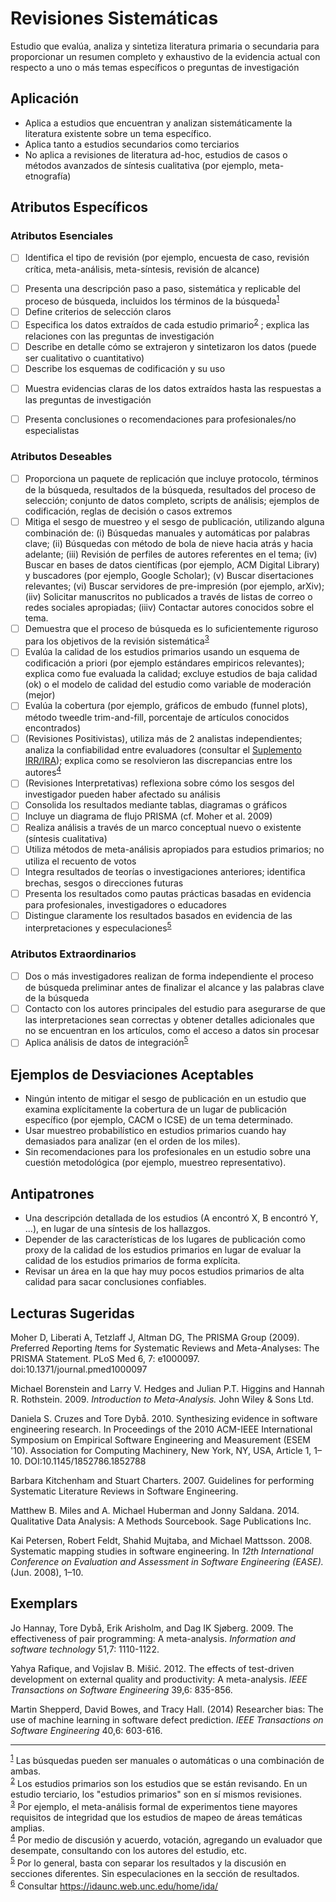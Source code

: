 # Revisiones Sistemáticas
<standard name="Systematic Reviews">


<desc>

Estudio que evalúa, analiza y sintetiza literatura primaria o secundaria para proporcionar un resumen completo y exhaustivo de la evidencia actual con respecto a uno o más temas específicos o preguntas de investigación

</desc>



## Aplicación

-   Aplica a estudios que encuentran y analizan sistemáticamente la literatura existente
    sobre un tema específico.
-   Aplica tanto a estudios secundarios como terciarios
-   No aplica a revisiones de literatura ad-hoc, estudios de casos
    o métodos avanzados de síntesis cualitativa (por ejemplo, meta-etnografía)

## Atributos Específicos

### Atributos Esenciales 
<checklist name="Essential">

<intro>

- [ ]	Identifica el tipo de revisión (por ejemplo, encuesta de caso, revisión crítica, meta-análisis, meta-síntesis, revisión de alcance)  

<method>

- [ ]	Presenta una descripción paso a paso, sistemática y replicable del proceso de búsqueda, incluidos los términos de la búsqueda<sup>[1](#myfootnote1)</sup>
- [ ]	Define criterios de selección claros
- [ ]	Especifica los datos extraídos de cada estudio primario<sup>[2](#myfootnote2)</sup>  ; explica las relaciones con las preguntas de investigación
- [ ]	Describe en detalle cómo se extrajeron y sintetizaron los datos (puede ser cualitativo o cuantitativo)
- [ ]	Describe los esquemas de codificación y su uso

<results>

- [ ]	Muestra evidencias claras de los datos extraídos hasta las respuestas a las preguntas de investigación

<discussion>

- [ ]	Presenta conclusiones o recomendaciones para profesionales/no especialistas

<other>		

</checklist>

### Atributos Deseables
<checklist name="Desirable">

- [ ]	Proporciona un paquete de replicación que incluye protocolo, términos de la búsqueda, resultados de la búsqueda, resultados del proceso de selección; conjunto de datos completo, scripts de análisis; ejemplos de codificación, reglas de decisión o casos extremos
- [ ]	Mitiga el sesgo de muestreo y el sesgo de publicación, utilizando alguna combinación de:
(i) Búsquedas manuales y automáticas por palabras clave;
(ii) Búsquedas con método de bola de nieve hacia atrás y hacia adelante;
(iii) Revisión de perfiles de autores referentes en el tema;
(iv) Buscar en bases de datos científicas (por ejemplo, ACM Digital Library) y buscadores (por ejemplo, Google Scholar);
(v) Buscar disertaciones relevantes;
(vi) Buscar servidores de pre-impresión (por ejemplo, arXiv);
(iiv) Solicitar manuscritos no publicados a través de listas de correo o redes sociales apropiadas;
(iiiv) Contactar autores conocidos sobre el tema.
- [ ]	Demuestra que el proceso de búsqueda es lo suficientemente riguroso para los objetivos de la revisión sistemática<sup>[3](#myfootnote3)</sup>  
- [ ]	Evalúa la calidad de los estudios primarios usando un esquema de codificación a priori (por ejemplo estándares empiricos relevantes); explica como fue evaluada la calidad; excluye estudios de baja calidad (ok) o el modelo de calidad del estudio como variable de moderación (mejor) 
- [ ]	Evalúa la cobertura (por ejemplo, gráficos de embudo (funnel plots), método tweedle trim-and-fill, porcentaje de artículos conocidos encontrados)
- [ ]	(Revisiones Positivistas), utiliza más de 2 analistas independientes; analiza la confiabilidad entre evaluadores (consultar el [Suplemento IRR/IRA](https://github.com/acmsigsoft/EmpiricalStandards/blob/master/Supplements/InterRaterReliabilityAndAgreement.md)); explica como se resolvieron las discrepancias entre los autores<sup>[4](#myfootnote4)</sup>
- [ ]	(Revisiones Interpretativas) reflexiona sobre cómo los sesgos del investigador pueden haber afectado su análisis
- [ ]	Consolida los resultados mediante tablas, diagramas o gráficos
- [ ]   Incluye un diagrama de flujo PRISMA (cf. Moher et al. 2009)
- [ ]	Realiza análisis a través de un marco conceptual nuevo o existente (síntesis cualitativa)
- [ ]	Utiliza métodos de meta-análisis apropiados para estudios primarios; no utiliza el recuento de votos
- [ ]	Integra resultados de teorías o investigaciones anteriores; identifica brechas, sesgos o direcciones futuras
- [ ]	Presenta los resultados como pautas prácticas basadas en evidencia para profesionales, investigadores o educadores
- [ ]	Distingue claramente los resultados basados en evidencia de las interpretaciones y especulaciones<sup>[5](#myfootnote5)</sup>
</checklist>
     
### Atributos Extraordinarios
<checklist name="Extraordinary">

- [ ]	Dos o más investigadores realizan de forma independiente el proceso de búsqueda preliminar antes de finalizar el alcance y las palabras clave de la búsqueda
- [ ]	Contacto con los autores principales del estudio para asegurarse de que las interpretaciones sean correctas y obtener detalles adicionales que no se encuentran en los artículos, como el acceso a datos sin procesar
- [ ]	Aplica análisis de datos de integración<sup>[5](#myfootnote6)</sup>	

</checklist>

## Ejemplos de Desviaciones Aceptables

-   Ningún intento de mitigar el sesgo de publicación en un estudio que examina explícitamente
    la cobertura de un lugar de publicación específico (por ejemplo, CACM o ICSE) de un tema
    determinado.
-   Usar muestreo probabilístico en estudios primarios cuando hay demasiados
    para analizar (en el orden de los miles).
-   Sin recomendaciones para los profesionales en un estudio sobre una cuestión metodológica
    (por ejemplo, muestreo representativo).

## Antipatrones

-   Una descripción detallada de los estudios (A encontró X, B encontró Y, ...),
    en lugar de una síntesis de los hallazgos.
-   Depender de las características de los lugares de publicación como proxy de
    la calidad de los estudios primarios en lugar de evaluar la calidad de los estudios
    primarios de forma explícita.
-   Revisar un área en la que hay muy pocos estudios primarios de alta calidad
    para sacar conclusiones confiables.

## Lecturas Sugeridas

Moher D, Liberati A, Tetzlaff J, Altman DG, The PRISMA Group (2009).
*P*referred *R*eporting *I*tems for *S*ystematic Reviews and
*M*eta-*A*nalyses: The PRISMA Statement. PLoS Med 6, 7: e1000097.
doi:10.1371/journal.pmed1000097

Michael Borenstein and Larry V. Hedges and Julian P.T. Higgins and
Hannah R. Rothstein. 2009. *Introduction to Meta-Analysis.* John Wiley &
Sons Ltd.

Daniela S. Cruzes and Tore Dybå. 2010. Synthesizing evidence in software
engineering research. In Proceedings of the 2010 ACM-IEEE International
Symposium on Empirical Software Engineering and Measurement (ESEM '10).
Association for Computing Machinery, New York, NY, USA, Article 1,
1–10. DOI:10.1145/1852786.1852788

Barbara Kitchenham and Stuart Charters. 2007. Guidelines for performing
Systematic Literature Reviews in Software Engineering.

Matthew B. Miles and A. Michael Huberman and Jonny Saldana. 2014.
Qualitative Data Analysis: A Methods Sourcebook. Sage Publications Inc.

Kai Petersen, Robert Feldt, Shahid Mujtaba, and Michael Mattsson. 2008.
Systematic mapping studies in software engineering. In *12th
International Conference on Evaluation and Assessment in Software
Engineering (EASE).* (Jun. 2008), 1–10.
	
## Exemplars

Jo Hannay, Tore Dybå, Erik Arisholm, and Dag IK Sjøberg. 2009. The effectiveness of pair programming: A meta-analysis. _Information and software technology_ 51,7: 1110-1122.
	
Yahya Rafique, and Vojislav B. Mišić. 2012. The effects of test-driven development on external quality and productivity: A meta-analysis. _IEEE Transactions on Software Engineering_ 39,6: 835-856.
	
Martin Shepperd, David Bowes, and Tracy Hall. (2014) Researcher bias: The use of machine learning in software defect prediction. _IEEE Transactions on Software Engineering_ 40,6: 603-616.

---
<footnote><sup>[1](#myfootnote1)</sup> Las búsquedas pueden ser manuales o automáticas o una combinación de ambas.</footnote><br>
<footnote><sup>[2](#myfootnote2)</sup> Los estudios primarios son los estudios que se están revisando. En un estudio terciario, los "estudios primarios" son en sí mismos revisiones.</footnote><br>
<footnote><sup>[3](#myfootnote3)</sup> Por ejemplo, el meta-análisis formal de experimentos tiene mayores requisitos de integridad que los estudios de mapeo de áreas temáticas amplias.</footnote><br>
<footnote><sup>[4](#myfootnote4)</sup> Por medio de discusión y acuerdo, votación, agregando un evaluador que desempate, consultando con los autores del estudio, etc.</footnote><br>
<footnote><sup>[5](#myfootnote5)</sup> Por lo general, basta con separar los resultados y la discusión en secciones diferentes. Sin especulaciones en la sección de resultados.</footnote><br>
<footnote><sup>[6](#myfootnote6)</sup> Consultar https://idaunc.web.unc.edu/home/ida/</footnote><br>
</standard>
